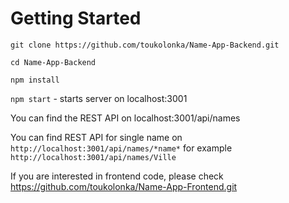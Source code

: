 # Getting Started

`git clone https://github.com/toukolonka/Name-App-Backend.git`

`cd Name-App-Backend`

`npm install`

`npm start` - starts server on localhost:3001

You can find the REST API on localhost:3001/api/names

You can find REST API for single name on `http://localhost:3001/api/names/*name*` for example `http://localhost:3001/api/names/Ville`

If you are interested in frontend code, please check https://github.com/toukolonka/Name-App-Frontend.git
